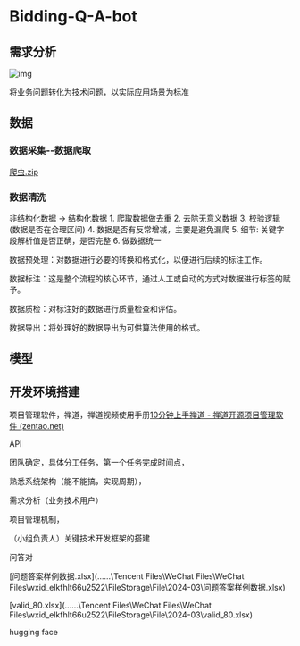 # Bidding-Q-A-bot

## 需求分析
 

![img](https://pic4.zhimg.com/v2-bb0e906b7d02b0286df84c57e36c9027_r.jpg)

将业务问题转化为技术问题，以实际应用场景为标准

## 数据

### 数据采集--数据爬取

 [爬虫.zip](D:\基本生存问题\工作\深兰教育\实践\爬虫.zip) 

### 数据清洗

非结构化数据 -> 结构化数据
          1. 爬取数据做去重
          2. 去除无意义数据
          3. 校验逻辑(数据是否在合理区间)
          4. 数据是否有反常增减，主要是避免漏爬
          5. 细节: 关键字段解析值是否正确，是否完整
          6. 做数据统一

数据预处理：对数据进行必要的转换和格式化，以便进行后续的标注工作。

数据标注：这是整个流程的核心环节，通过人工或自动的方式对数据进行标签的赋予。

数据质检：对标注好的数据进行质量检查和评估。

数据导出：将处理好的数据导出为可供算法使用的格式。



## 模型



## 开发环境搭建

项目管理软件，禅道，禅道视频使用手册[10分钟上手禅道 - 禅道开源项目管理软件 (zentao.net)](https://www.zentao.net/zentaovideo/p4.html/?from=upluzh)

API

团队确定，具体分工任务，第一个任务完成时间点，

熟悉系统架构（能不能搞，实现周期），

需求分析（业务技术用户）

项目管理机制，

（小组负责人）关键技术开发框架的搭建





问答对

 [问题答案样例数据.xlsx](..\..\..\Tencent Files\WeChat Files\WeChat Files\wxid_elkfhlt66u2522\FileStorage\File\2024-03\问题答案样例数据.xlsx) 

 [valid_80.xlsx](..\..\..\Tencent Files\WeChat Files\WeChat Files\wxid_elkfhlt66u2522\FileStorage\File\2024-03\valid_80.xlsx) 

hugging face
